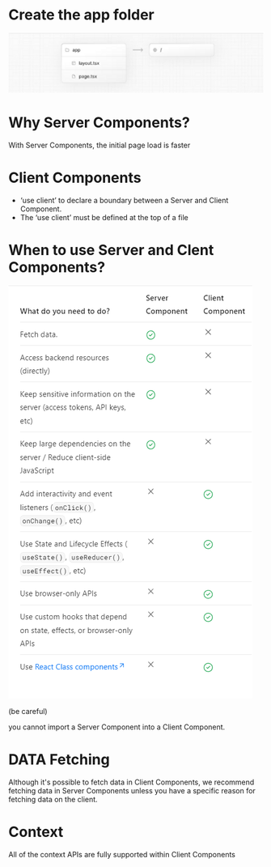 # Create the app folder

![Untitled](/image/image1.png)

# Why Server Components?

With Server Components, the initial page load is faster

# Client Components

- ‘use client’ to declare a boundary between a Server and Client Component.
- The ‘use client’ must be defined at the top of a file

# When to use Server and Clent Components?

![Untitled](/image/image2.png)

(be careful)

you cannot import a Server Component into a Client Component.

# DATA Fetching

Although it's possible to fetch data in Client Components, we recommend fetching data in Server Components unless you have a specific reason for fetching data on the client.

# Context

All of the context APIs are fully supported within Client Components